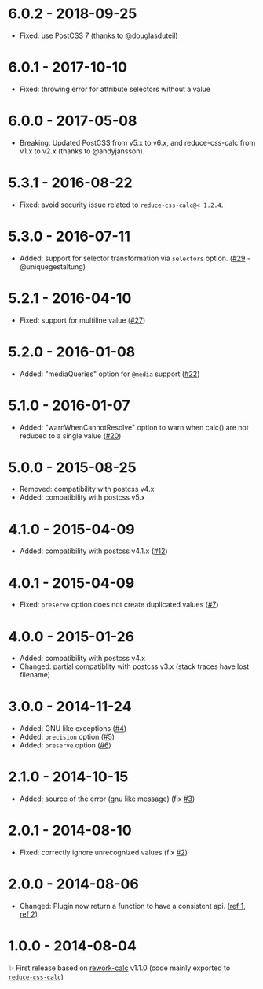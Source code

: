 # 6.0.2 - 2018-09-25

- Fixed: use PostCSS 7 (thanks to @douglasduteil)

# 6.0.1 - 2017-10-10

- Fixed: throwing error for attribute selectors without a value

# 6.0.0 - 2017-05-08

- Breaking: Updated PostCSS from v5.x to v6.x, and reduce-css-calc from v1.x
  to v2.x (thanks to @andyjansson).

# 5.3.1 - 2016-08-22

- Fixed: avoid security issue related to ``reduce-css-calc@< 1.2.4``.

# 5.3.0 - 2016-07-11

- Added: support for selector transformation via `selectors` option.
  ([#29](https://github.com/postcss/postcss-calc/pull/29) - @uniquegestaltung)

# 5.2.1 - 2016-04-10

- Fixed: support for multiline value
  ([#27](https://github.com/postcss/postcss-calc/pull/27)) 

# 5.2.0 - 2016-01-08

- Added: "mediaQueries" option for `@media` support
([#22](https://github.com/postcss/postcss-calc/pull/22))

# 5.1.0 - 2016-01-07

- Added: "warnWhenCannotResolve" option to warn when calc() are not reduced to a single value
([#20](https://github.com/postcss/postcss-calc/pull/20))

# 5.0.0 - 2015-08-25

- Removed: compatibility with postcss v4.x
- Added: compatibility with postcss v5.x

# 4.1.0 - 2015-04-09

- Added: compatibility with postcss v4.1.x ([#12](https://github.com/postcss/postcss-calc/pull/12))

# 4.0.1 - 2015-04-09

- Fixed: `preserve` option does not create duplicated values ([#7](https://github.com/postcss/postcss-calc/issues/7))

# 4.0.0 - 2015-01-26

- Added: compatibility with postcss v4.x
- Changed: partial compatiblity with postcss v3.x (stack traces have lost filename)

# 3.0.0 - 2014-11-24

- Added: GNU like exceptions ([#4](https://github.com/postcss/postcss-calc/issues/4))
- Added: `precision` option ([#5](https://github.com/postcss/postcss-calc/issues/5))
- Added: `preserve` option ([#6](https://github.com/postcss/postcss-calc/issues/6))

# 2.1.0 - 2014-10-15

- Added: source of the error (gnu like message) (fix [#3](https://github.com/postcss/postcss-calc/issues/3))

# 2.0.1 - 2014-08-10

- Fixed: correctly ignore unrecognized values (fix [#2](https://github.com/postcss/postcss-calc/issues/2))

# 2.0.0 - 2014-08-06

- Changed: Plugin now return a function to have a consistent api. ([ref 1](https://github.com/ianstormtaylor/rework-color-function/issues/6), [ref 2](https://twitter.com/jongleberry/status/496552790416576513))

# 1.0.0 - 2014-08-04

✨ First release based on [rework-calc](https://github.com/reworkcss/rework-calc) v1.1.0 (code mainly exported to [`reduce-css-calc`](https://github.com/MoOx/reduce-css-calc))
